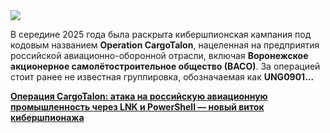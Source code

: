 <!--2025-07-26 10:25:59-->
<div class="yb">
  <div class="rss habr"><img src="https://habrastorage.org/getpro/habr/upload_files/402/fc3/fa2/402fc3fa2e0f974ef07e7eba7b06de25.jpg" /><p>В середине 2025 года была раскрыта  кибершпионская кампания под кодовым названием <strong>Operation CargoTalon</strong>, нацеленная на предприятия российской авиационно-оборонной отрасли, включая <strong>Воронежское акционерное самолётостроительное общество (ВАСО)</strong>. За операцией стоит ранее не известная группировка, обозначаемая как <strong>UNG0901... <p class="titl"><a href="https://habr.com/ru/news/931306/?utm_source=habrahabr&utm_medium=rss&utm_campaign=931306">Операция CargoTalon: атака на российскую авиационную промышленность через LNK и PowerShell — новый виток кибершпионажа</a></p></div>
</div>

